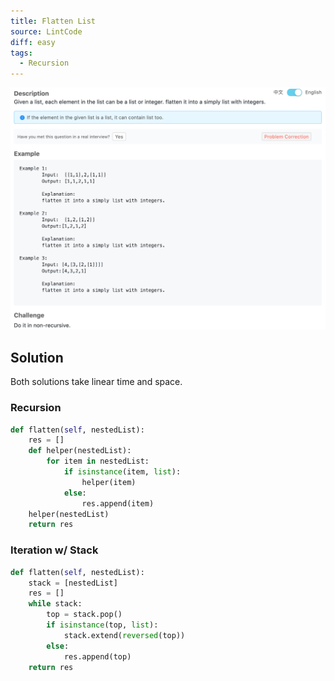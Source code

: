 ```yaml
---
title: Flatten List
source: LintCode
diff: easy
tags:
  - Recursion
---
```


<img class="medium-zoom" src="/algo/flatten-list.png" alt="https://www.lintcode.com/problem/flatten-list">

## Solution

Both solutions take linear time and space.

### Recursion

```py
def flatten(self, nestedList):
    res = []
    def helper(nestedList):
        for item in nestedList:
            if isinstance(item, list):
                helper(item)
            else:
                res.append(item)
    helper(nestedList)
    return res
```

### Iteration w/ Stack

```py
def flatten(self, nestedList):
    stack = [nestedList]
    res = []
    while stack:
        top = stack.pop()
        if isinstance(top, list):
            stack.extend(reversed(top))
        else:
            res.append(top)
    return res
```

<!-- ## Follow Up

https://leetcode.com/problems/flatten-nested-list-iterator -->
